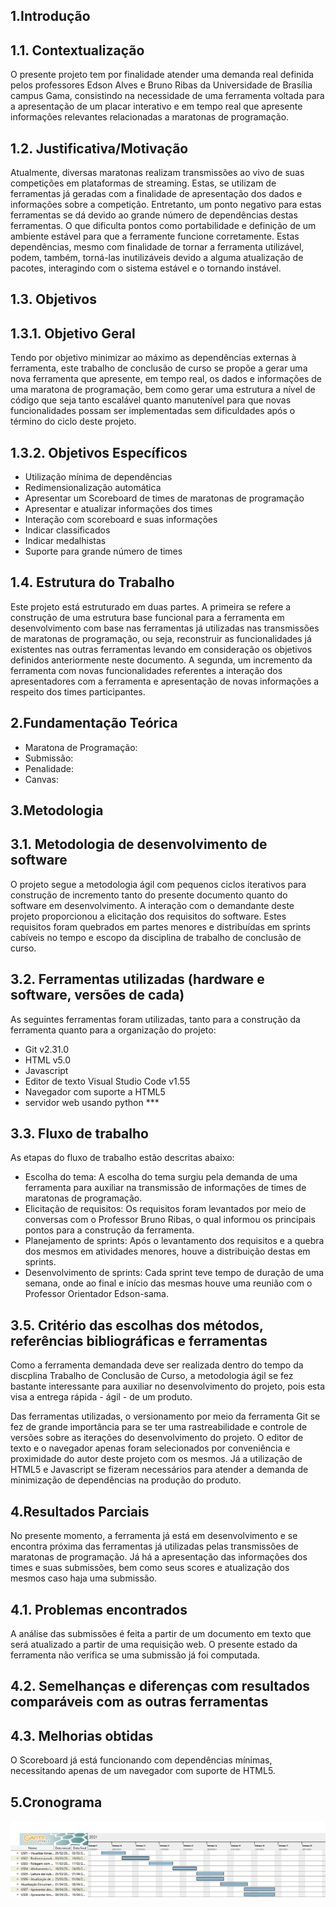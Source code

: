## 1.Introdução

## 1.1. Contextualização

O presente projeto tem por finalidade atender uma demanda real definida pelos professores Edson Alves e Bruno Ribas da Universidade de Brasília campus Gama, consistindo na necessidade de uma ferramenta voltada para a apresentação de um placar interativo e em tempo real que apresente informações relevantes relacionadas a maratonas de programação.

## 1.2. Justificativa/Motivação

Atualmente, diversas maratonas realizam transmissões ao vivo de suas competições em plataformas de streaming. Estas, se utilizam de ferramentas já geradas com a finalidade de apresentação dos dados e informações sobre a competição. Entretanto, um ponto negativo para estas ferramentas se dá devido ao grande número de dependências destas ferramentas. O que dificulta pontos como portabilidade e definição de um ambiente estável para que a ferramente funcione corretamente. Estas dependências, mesmo com finalidade de tornar a ferramenta utilizável, podem, também, torná-las inutilizáveis devido a alguma atualização de pacotes, interagindo com o sistema estável e o tornando instável.

## 1.3. Objetivos

## 1.3.1. Objetivo Geral

Tendo por objetivo minimizar ao máximo as dependências externas à ferramenta, este trabalho de conclusão de curso se propõe a gerar uma nova ferramenta que apresente, em tempo real, os dados e informações de uma maratona de programação, bem como gerar uma estrutura a nível de código que seja tanto escalável quanto manutenível para que novas funcionalidades possam ser implementadas sem dificuldades após o término do ciclo deste projeto.

## 1.3.2. Objetivos Específicos

* Utilização mínima de dependências
* Redimensionalização automática
* Apresentar um Scoreboard de times de maratonas de programação
* Apresentar e atualizar informações dos times
* Interação com scoreboard e suas informações
* Indicar classificados
* Indicar medalhistas
* Suporte para grande número de times

## 1.4. Estrutura do Trabalho

Este projeto está estruturado em duas partes. A primeira se refere a construção de uma estrutura base funcional para a ferramenta em desenvolvimento com base nas ferramentas já utilizadas nas transmissões de maratonas de programação, ou seja, reconstruir as funcionalidades já existentes nas outras ferramentas levando em consideração os objetivos definidos anteriormente neste documento. A segunda, um incremento da ferramenta com novas funcionalidades referentes a interação dos apresentadores com a ferramenta e apresentação de novas informações a respeito dos times participantes.

## 2.Fundamentação Teórica

<!-- Exposição dos conceitos necessários para o entendimento do trabalho -->
* Maratona de Programação:
* Submissão:
* Penalidade:
* Canvas:

## 3.Metodologia

## 3.1. Metodologia de desenvolvimento de software

<!-- Citar Metodologia Ágil e scrum -->
O projeto segue a metodologia ágil com pequenos ciclos iterativos para construção de incremento tanto do presente documento quanto do software em desenvolvimento. A interação com o demandante deste projeto proporcionou a elicitação dos requisitos do software. Estes requisitos foram quebrados em partes menores e distribuídas em sprints cabíveis no tempo e escopo da disciplina de trabalho de conclusão de curso.

## 3.2. Ferramentas utilizadas (hardware e software, versões de cada)

As seguintes ferramentas foram utilizadas, tanto para a construção da ferramenta quanto para a organização do projeto:
<!-- justificativa de cada um e como impactou-->
* Git v2.31.0
* HTML v5.0
* Javascript 
* Editor de texto Visual Studio Code v1.55
* Navegador com suporte a HTML5
* servidor web usando python ***

## 3.3. Fluxo de trabalho

<!-- Apresentar fluxograma -->

As etapas do fluxo de trabalho estão descritas abaixo:

* Escolha do tema: A escolha do tema surgiu pela demanda de uma ferramenta para auxiliar na transmissão de informações de times de maratonas de programação.
* Elicitação de requisitos: Os requisitos foram levantados por meio de conversas com o Professor Bruno Ribas, o qual informou os principais pontos para a construção da ferramenta.
* Planejamento de sprints: Após o levantamento dos requisitos e a quebra dos mesmos em atividades menores, houve a distribuição destas em sprints.
* Desenvolvimento de sprints: Cada sprint teve tempo de duração de uma semana, onde ao final e início das mesmas houve uma reunião com o Professor Orientador Edson-sama.

<!-- ## 3.4. Etapas do trabalho -->


## 3.5. Critério das escolhas dos métodos, referências bibliográficas e ferramentas

Como a ferramenta demandada deve ser realizada dentro do tempo da discplina Trabalho de Conclusão de Curso, a metodologia ágil se fez bastante interessante para auxiliar no desenvolvimento do projeto, pois esta visa a entrega rápida - ágil - de um produto.

Das ferramentas utilizadas, o versionamento por meio da ferramenta Git se fez de grande importância para se ter uma rastreabilidade e controle de versões sobre as iterações do desenvolvimento do projeto. O editor de texto e o navegador apenas foram selecionados por conveniência e proximidade do autor deste projeto com os mesmos. Já a utilização de HTML5 e Javascript se fizeram necessários para atender a demanda de minimização de dependências na produção do produto.

## 4.Resultados Parciais

<!-- Apresenta os resultados obtidos até o momento e discorrer criticamente sobre eles. Devem ser levados em consideração -->
No presente momento, a ferramenta já está em desenvolvimento e se encontra próxima das ferramentas já utilizadas pelas transmissões de maratonas de programação. Já há a apresentação das informações dos times e suas submissões, bem como seus scores e atualização dos mesmos caso haja uma submissão.

## 4.1. Problemas encontrados

A análise das submissões é feita a partir de um documento em texto que será atualizado a partir de uma requisição web. O presente estado da ferramenta não verifica se uma submissão já foi computada.

## 4.2. Semelhanças e diferenças com resultados comparáveis com as outras ferramentas

<!-- apontar semelhanças e diferenças -->

## 4.3. Melhorias obtidas

O Scoreboard já está funcionando com dependências mínimas, necessitando apenas de um navegador com suporte de HTML5.

## 5.Cronograma

<!-- Cronograma de Gantt com as atividades já realizadas e que serão realizadas no semestre seguinte -->

<!-- gantter latex lib -->

![Gantt](ganttCronogram.png)
